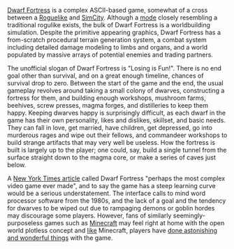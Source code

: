 [Dwarf Fortress](http://www.bay12games.com/dwarves) is a complex ASCII-based game, somewhat of a cross between a [Roguelike](http://en.wikipedia.org/wiki/Roguelike) and [SimCity](http://en.wikipedia.org/wiki/SimCity). Although a [mode](http://dwarffortresswiki.org/index.php/DF2012:Adventurer_mode) closely resembling a traditional rogulike exists, the bulk of Dwarf Fortress is a worldbuilding simulation. Despite the primitive appearing graphics, Dwarf Fortress has a from-scratch procedural terrain generation system, a combat system including detailed damage modeling to limbs and organs, and a world populated by massive arrays of potential enemies and trading partners.

The unofficial slogan of Dwarf Fortress is "Losing is Fun!". There is no end goal other than survival, and on a great enough timeline, chances of survival drop to zero. Between the start of the game and the end, the usual gameplay revolves around taking a small colony of dwarves, constructing a fortress for them, and building enough workshops, mushroom farms, beehives, screw presses, magma forges, and distilleries to keep them happy. Keeping dwarves happy is surprisingly difficult, as each dwarf in the game has their own personality, likes and dislikes, skillset, and basic needs. They can fall in love, get married, have children, get depressed, go into murderous rages and wipe out their fellows, and commandeer workshops to build strange artifacts that may very well be useless. How the fortress is built is largely up to the player; one could, say, build a single tunnel from the surface straight down to the magma core, or make a series of caves just below. 

A [New York Times article](http://www.nytimes.com/2011/07/24/magazine/the-brilliance-of-dwarf-fortress.html?_r=1&pagewanted=all) called Dwarf Fortress "perhaps the most complex video game ever made", and to say the game has a steep learning curve would be a serious understatement. The interface calls to mind word processor software from the 1980s, and the lack of a goal and the tendency for dwarves to be wiped out due to rampaging demons or goblin hordes may discourage some players. However, fans of similarly seemingly-purposeless games such as [Minecraft](http://minecraft.net) may feel right at home with the open world plotless concept and [like](http://www.engadget.com/2010/11/09/minecraft-users-go-wild-building-cpus-in-their-virtual-world-vi/) Minecraft, players have [done astonishing and wonderful things](http://www.geekosystem.com/dwarf-fortress-turing-machine-computer/) with the game. 


